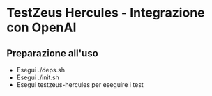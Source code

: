 # TestZeus Hercules - Integrazione con OpenAI
## Preparazione all'uso
- Esegui ./deps.sh
- Esegui ./init.sh
- Esegui testzeus-hercules per eseguire i test
